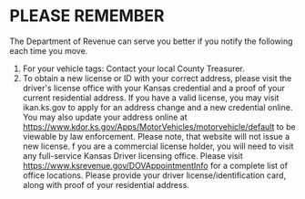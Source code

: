 # PLEASE REMEMBER
The Department of Revenue can serve you better if you notify the following each time you move.
1. For your vehicle tags: Contact your local County Treasurer.
2. To obtain a new license or ID with your correct address, please visit the driver's license office with your Kansas credential and a proof of your current residential address. If you have a valid license, you may visit ikan.ks.gov to apply for an address change and a new credential online.
You may also update your address online at https://www.kdor.ks.gov/Apps/MotorVehicles/motorvehicle/default to be viewable by law enforcement. Please note, that website will not issue a new license.
f you are a commercial license holder, you will need to visit any full-service Kansas Driver licensing office. Please visit https://www.ksrevenue.gov/DOVAppointmentInfo for a complete list of office locations.
Please provide your driver license/identification card, along with proof of your residential address.